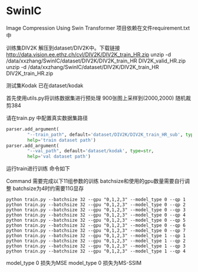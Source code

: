 # SwinIC
Image Compression Using Swin Transformer
项目依赖在文件requirement.txt中

训练集DIV2K 解压到dataset/DIV2K中。下载链接 http://data.vision.ee.ethz.ch/cvl/DIV2K/DIV2K_train_HR.zip
 unzip -d /data/xxzhang/SwinIC/dataset/DIV2K/DIV2K_train_HR  DIV2K_valid_HR.zip
 unzip -d /data/xxzhang/SwinIC/dataset/DIV2K/DIV2K_train_HR  DIV2K_train_HR.zip
 
测试集Kodak 已在dataset/kodak

首先使用utils.py将训练数据集进行预处理
900张图上采样到(2000,2000) 随机裁剪384 

请在train.py 中配置真实数据集路径
```python
parser.add_argument(
        "--train_path", default='dataset/DIV2K/DIV2K_train_HR_sub', type=str,
        help='train dataset path')
parser.add_argument(
        "--val_path", default='dataset/kodak', type=str,
        help='val dataset path')
```

运行train进行训练 命令如下

Command
需要完成以下11组参数的训练 
batchsize和使用的gpu数量需要自行调整
batchsize为4时约需要11G显存
```shell
python train.py --batchsize 32 --gpu "0,1,2,3" --model_type 0 --qp 1
python train.py --batchsize 32 --gpu "0,1,2,3" --model_type 0 --qp 2
python train.py --batchsize 32 --gpu "0,1,2,3" --model_type 0 --qp 3
python train.py --batchsize 32 --gpu "0,1,2,3" --model_type 0 --qp 4
python train.py --batchsize 32 --gpu "0,1,2,3" --model_type 0 --qp 5
python train.py --batchsize 32 --gpu "0,1,2,3" --model_type 0 --qp 6
python train.py --batchsize 32 --gpu "0,1,2,3" --model_type 0 --qp 7
python train.py --batchsize 32 --gpu "0,1,2,3" --model_type 1 --qp 1
python train.py --batchsize 32 --gpu "0,1,2,3" --model_type 1 --qp 2
python train.py --batchsize 32 --gpu "0,1,2,3" --model_type 1 --qp 3
python train.py --batchsize 32 --gpu "0,1,2,3" --model_type 1 --qp 4
```

model_type 0 损失为MSE 
model_type 0 损失为MS-SSIM

